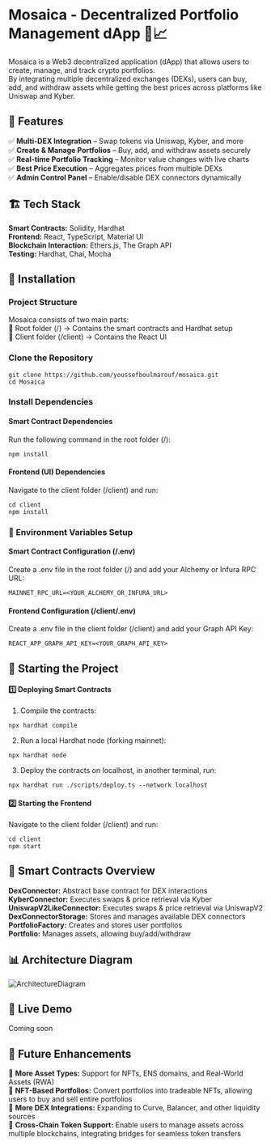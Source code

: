 # Mosaica - Decentralized Portfolio Management dApp 🎨📈

Mosaica is a Web3 decentralized application (dApp) that allows users to create, manage, and track crypto portfolios.  
By integrating multiple decentralized exchanges (DEXs), users can buy, add, and withdraw assets while getting the best prices across platforms like Uniswap and Kyber.

## 🚀 Features
✅ **Multi-DEX Integration** – Swap tokens via Uniswap, Kyber, and more \
✅ **Create & Manage Portfolios** – Buy, add, and withdraw assets securely \
✅ **Real-time Portfolio Tracking** – Monitor value changes with live charts \
✅ **Best Price Execution** – Aggregates prices from multiple DEXs \
✅ **Admin Control Panel** – Enable/disable DEX connectors dynamically

## 🏗 Tech Stack
**Smart Contracts:** Solidity, Hardhat \
**Frontend:** React, TypeScript, Material UI \
**Blockchain Interaction:** Ethers.js, The Graph API \
**Testing:** Hardhat, Chai, Mocha

## 🔧 Installation

### Project Structure
Mosaica consists of two main parts: \
📂 Root folder (/) → Contains the smart contracts and Hardhat setup \
📂 Client folder (/client) → Contains the React UI

### Clone the Repository
```
git clone https://github.com/youssefboulmarouf/mosaica.git
cd Mosaica
```

### Install Dependencies

#### Smart Contract Dependencies
Run the following command in the root folder (/):
```
npm install
```

#### Frontend (UI) Dependencies
Navigate to the client folder (/client) and run:
```
cd client
npm install
```

### 📜 Environment Variables Setup

#### Smart Contract Configuration (/.env)
Create a .env file in the root folder (/) and add your Alchemy or Infura RPC URL:
```
MAINNET_RPC_URL=<YOUR_ALCHEMY_OR_INFURA_URL>
```

#### Frontend Configuration (/client/.env)
Create a .env file in the client folder (/client) and add your Graph API Key:
```
REACT_APP_GRAPH_API_KEY=<YOUR_GRAPH_API_KEY>
```

## 🚀 Starting the Project
#### 1️⃣ Deploying Smart Contracts
1. Compile the contracts:
```
npx hardhat compile
```
2. Run a local Hardhat node (forking mainnet):
```
npx hardhat node
```
3. Deploy the contracts on localhost, in another terminal, run:
```
npx hardhat run ./scripts/deploy.ts --network localhost
```
#### 2️⃣ Starting the Frontend
Navigate to the client folder (/client) and run:
```
cd client
npm start
```

## 📜 Smart Contracts Overview
**DexConnector:**	Abstract base contract for DEX interactions \
**KyberConnector:**	Executes swaps & price retrieval via Kyber \
**UniswapV2LikeConnector:**	Executes swaps & price retrieval via UniswapV2 \
**DexConnectorStorage:**	Stores and manages available DEX connectors \
**PortfolioFactory:**	Creates and stores user portfolios \
**Portfolio:**	Manages assets, allowing buy/add/withdraw

## 📊 Architecture Diagram
![ArchitectureDiagram](https://github.com/user-attachments/assets/4623dcf3-bb38-4364-b726-605b3d3af4c0)

## 🎥 Live Demo
Coming soon

## 🌟 Future Enhancements
🔹 **More Asset Types:** Support for NFTs, ENS domains, and Real-World Assets (RWA) \
🔹 **NFT-Based Portfolios:** Convert portfolios into tradeable NFTs, allowing users to buy and sell entire portfolios \
🔹 **More DEX Integrations:** Expanding to Curve, Balancer, and other liquidity sources \
🔹 **Cross-Chain Token Support:** Enable users to manage assets across multiple blockchains, integrating bridges for seamless token transfers

